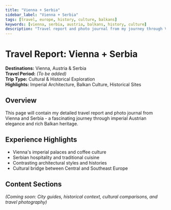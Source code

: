 ```yaml
---
title: "Vienna + Serbia"
sidebar_label: "Vienna + Serbia"
tags: [travel, europe, history, culture, balkans]
keywords: [vienna, serbia, austria, balkans, history, culture]
description: "Travel report and photo journal from my journey through Vienna and Serbia."
---
```


# Travel Report: Vienna + Serbia

**Destinations:** Vienna, Austria & Serbia  
**Travel Period:** *(To be added)*  
**Trip Type:** Cultural & Historical Exploration  
**Highlights:** Imperial Architecture, Balkan Culture, Historical Sites  

## Overview

This page will contain my detailed travel report and photo journal from Vienna and Serbia - a fascinating journey through imperial Austrian elegance and rich Balkan heritage.

## Experience Highlights
- Vienna's imperial palaces and coffee culture
- Serbian hospitality and traditional cuisine
- Contrasting architectural styles and histories
- Cultural bridge between Central and Southeast Europe

## Content Sections
*(Coming soon: City guides, historical context, cultural comparisons, and travel photography)* 